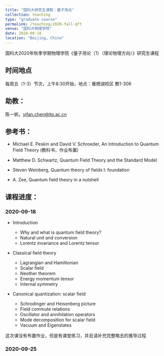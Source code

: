 ```yaml
---
title: "国科大研究生课程：量子场论"
collection: teaching
type: "graduate course"
permalink: /teaching/2020-fall-qft
venue: "国科大物理学院"
date: 2020-09-18
location: "Beijing, China"
---
```


国科大2020年秋季学期物理学院《量子场论（1）（理论物理方向）》研究生课程

## 时间地点

每周五（1-3）节次，上午8:30开始，地点：雁栖湖校区 教1-306

## 助教：

陈一帆，yifan.chen@itp.ac.cn

## 参考书：

* Michael E. Peskin and David V. Schroeder, An Introduction to Quantum Field Theory (教科书，作业布置)

* Matthew D. Schwartz, Quantum Field Theory and the Standard Model

* Steven Weinberg, Quantum theory of fields I: foundation

* A. Zee, Quantum field theory in a nutshell


## 课程进度：

### 2020-09-18

* Introduction

  * Why and what is quantum field theory?
  * Natural unit and conversion
  * Lorentz invariance and Lorentz tensor

* Classical field theory

  * Lagrangian and Hamiltonian
  * Scalar field 
  * Neother theorem
  * Energy momentum tensor 
  * Internal symmetry


* Canonical quantization: scalar field

  * Schrodinger and Heisenberg picture
  * Field commute relations
  * Oscillator and annihilation operators
  * Mode decomposition for scalar field
  * Vacuum and Eigenstates

这次课没有布置作业，但是有课堂练习，并且请补充完整略去的推导过程

### 2020-09-25


